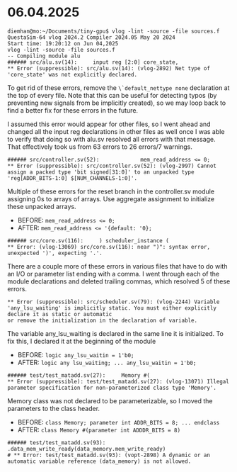 # 06.04.2025
```
diemhan@mo:~/Documents/tiny-gpu$ vlog -lint -source -file sources.f
QuestaSim-64 vlog 2024.2 Compiler 2024.05 May 20 2024
Start time: 19:20:12 on Jun 04,2025
vlog -lint -source -file sources.f
-- Compiling module alu
###### src/alu.sv(14):     input reg [2:0] core_state,
** Error (suppressible): src/alu.sv(14): (vlog-2892) Net type of 'core_state' was not explicitly declared.
```

To get rid of these errors, remove the ```\`default_nettype none``` declaration at the top of every file. Note that this can be useful for detecting typos (by preventing new signals from be implicitly created), so we may loop back to find a better fix for these errors in the future.

I assumed this error would appear for other files, so I went ahead and changed all the input reg declarations in other files as well once I was able to verify that doing so with alu.sv resolved all errors with that message. That effectively took us from 63 errors to 26 errors/7 warnings.

```
###### src/controller.sv(52):             mem_read_address <= 0;
** Error (suppressible): src/controller.sv(52): (vlog-2997) Cannot assign a packed type 'bit signed[31:0]' to an unpacked type 'reg[ADDR_BITS-1:0] $[NUM_CHANNELS-1:0]'.
```

Multiple of these errors for the reset branch in the controller.sv module assigning 0s to arrays of arrays. Use aggregate assignment to initialize these unpacked arrays.
* BEFORE: ```mem_read_address <= 0;```
* AFTER: ```mem_read_address <= '{default: '0};```

```
###### src/core.sv(116):     ) scheduler_instance (
** Error: (vlog-13069) src/core.sv(116): near ")": syntax error, unexpected ')', expecting '.'.
```
There are a couple more of these errors in various files that have to do with an I/O or parameter list ending with a comma. I went through each of the module declarations and deleted trailing commas, which resolved 5 of these errors.

```
** Error (suppressible): src/scheduler.sv(79): (vlog-2244) Variable 'any_lsu_waiting' is implicitly static. You must either explicitly declare it as static or automatic
or remove the initialization in the declaration of variable.
```
The variable any_lsu_waiting is declared in the same line it is initialized. To fix this, I declared it at the beginning of the module
* BEFORE: ```logic any_lsu_waitin = 1'b0;```
* AFTER: ```logic any lsu_waiting; ... any_lsu_waitin = 1'b0;```

```
###### test/test_matadd.sv(27):     Memory #(
** Error (suppressible): test/test_matadd.sv(27): (vlog-13071) Illegal parameter specification for non-parameterized class type 'Memory'.
```
Memory class was not declared to be parameterizable, so I moved the parameters to the class header.
* BEFORE: ```class Memory; parameter int ADDR_BITS = 8; ... endclass```
* AFTER: ```class Memory #(parameter int ADDDR_BITS = 8)```

```
###### test/test_matadd.sv(93):         .data_mem_write_ready(data_memory.mem_write_ready)
# ** Error: test/test_matadd.sv(93): (vopt-2898) A dynamic or an automatic variable reference (data_memory) is not allowed.
```
